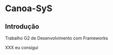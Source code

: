 Canoa-SyS
=======================

Introdução
------------
Trabalho G2 de Desenvolvimento com Frameworks

XXX
eu consigui
